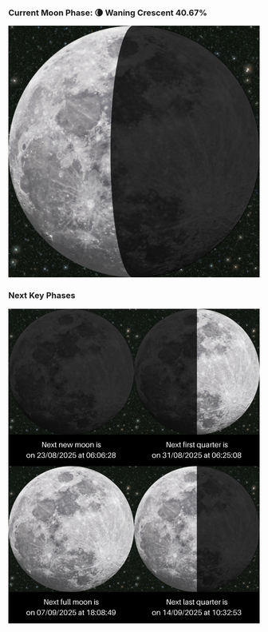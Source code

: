 ### Current Moon Phase: 🌘 Waning Crescent 40.67%
![Moon Phase](moonphase.png)
### Next Key Phases
![Gallery](gallery.png)